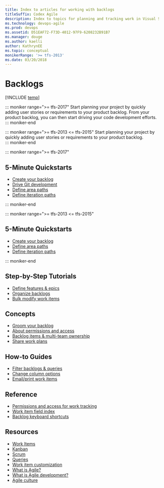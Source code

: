 ```yaml
---
title: Index to articles for working with backlogs
titleSuffix: Codex Agile
description: Index to topics for planning and tracking work in Visual Studio Team Services & Team Foundation Server   
ms.technology: devops-agile
ms.prod: devops
ms.assetid: D51EAF72-F73D-4012-97F9-6208232B91B7
ms.manager: douge
ms.author: kaelli
author: KathrynEE
ms.topic: conceptual
monikerRange: '>= tfs-2013'
ms.date: 03/20/2018
---
```


# Backlogs

[!INCLUDE [temp](../_shared/version-vsts-tfs-all-versions.md)]

::: moniker range=">= tfs-2017"
Start planning your project by quickly adding user stories or requirements to your product backlog. From your product backlog, you can then start driving your code development efforts. 
::: moniker-end

::: moniker range=">= tfs-2013 <= tfs-2015"
Start planning your project by quickly adding user stories or requirements to your product backlog.  
::: moniker-end

::: moniker range=">= tfs-2017"
## 5-Minute Quickstarts  

- [Create your backlog](create-your-backlog.md)  
- [Drive Git development](connect-work-items-to-git-dev-ops.md)
- [Define area paths](../customize/set-area-paths.md?toc=/vsts/work/backlogs/toc.json&bc=/vsts/work/backlogs/breadcrumb/toc.json) 
- [Define iteration paths](../customize/set-iteration-paths-sprints.md?toc=/vsts/work/backlogs/toc.json&bc=/vsts/work/backlogs/breadcrumb/toc.json)   

::: moniker-end

::: moniker range=">= tfs-2013 <= tfs-2015"
## 5-Minute Quickstarts  

- [Create your backlog](create-your-backlog.md)  
- [Define area paths](../customize/set-area-paths.md?toc=/vsts/work/backlogs/toc.json&bc=/vsts/work/backlogs/breadcrumb/toc.json) 
- [Define iteration paths](../customize/set-iteration-paths-sprints.md?toc=/vsts/work/backlogs/toc.json&bc=/vsts/work/backlogs/breadcrumb/toc.json)   

::: moniker-end


## Step-by-Step Tutorials

- [Define features & epics](define-features-epics.md)
- [Organize backlogs](organize-backlog.md)
- [Bulk modify work items](bulk-modify-work-items.md)


## Concepts 
  
- [Groom your backlog](best-practices-product-backlog.md)           
- [About permissions and access](../../security/permissions-access-work-tracking.md?toc=/vsts/work/backlogs/toc.json&bc=/vsts/work/backlogs/breadcrumb/toc.json)
- [Backlog items & multi-team ownership](work-multi-team-ownership-backlogs.md) 
- [Share work plans](../track/share-plans.md?toc=/vsts/work/backlogs/toc.json&bc=/vsts/work/backlogs/breadcrumb/toc.json)

## How-to Guides

* [Filter backlogs & queries](filter-backlogs.md)
* [Change column options](set-column-options.md?toc=/vsts/work/backlogs/toc.json&bc=/vsts/work/backlogs/breadcrumb/toc.json)
* [Email/print work items](../work-items/email-work-items.md?toc=/vsts/work/backlogs/toc.json&bc=/vsts/work/backlogs/breadcrumb/toc.json)


## Reference   
- [Permissions and access for work tracking](../../security/permissions-access-work-tracking.md?toc=/vsts/work/backlogs/toc.json&bc=/vsts/work/backlogs/breadcrumb/toc.json)
- [Work item field index](../work-items/guidance/work-item-field.md?toc=/vsts/work/backlogs/toc.json&bc=/vsts/work/backlogs/breadcrumb/toc.json)
- [Backlog keyboard shortcuts](backlogs-keyboard-shortcuts.md)

## Resources 

- [Work Items](../work-items/index.md)
- [Kanban](../kanban/index.md)
- [Scrum](../scrum/index.md)
- [Queries](../track/index.md)
- [Work item customization](../customize/index.md)
- [What is Agile?](/azure/devops/agile/what-is-agile)   
- [What is Agile development?](/azure/devops/agile/what-is-agile-development)  
- [Agile culture](/azure/devops/agile/agile-culture)  





